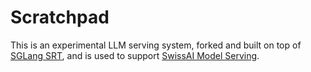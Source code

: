 # Scratchpad

This is an experimental LLM serving system, forked and built on top of [SGLang SRT](https://github.com/sgl-project/sglang/tree/main/python/sglang/srt), and is used to support [SwissAI Model Serving](https://serving.swissai.cscs.ch/).
